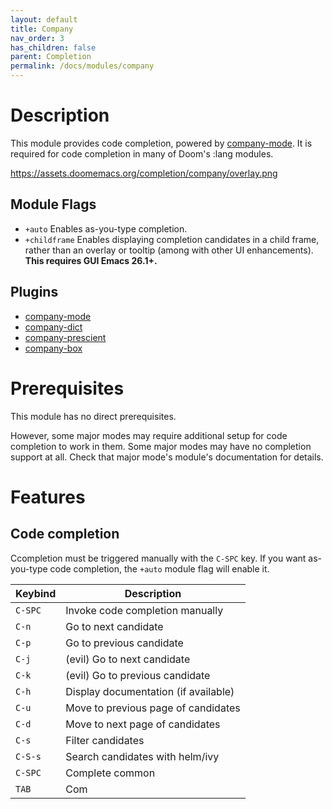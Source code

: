```yaml
---
layout: default
title: Company
nav_order: 3
has_children: false
parent: Completion
permalink: /docs/modules/company
---
```


# Description

This module provides code completion, powered by
[company-mode](https://github.com/company-mode/company-mode). It is
required for code completion in many of Doom's :lang modules.

<https://assets.doomemacs.org/completion/company/overlay.png>

## Module Flags

  - `+auto` Enables as-you-type completion.
  - `+childframe` Enables displaying completion candidates in a child
    frame, rather than an overlay or tooltip (among with other UI
    enhancements). **This requires GUI Emacs 26.1+.**

## Plugins

  - [company-mode](https://github.com/company-mode/company-mode)
  - [company-dict](https://github.com/hlissner/emacs-company-dict)
  - [company-prescient](https://github.com/raxod502/prescient.el)
  - [company-box](https://github.com/sebastiencs/company-box)

# Prerequisites

This module has no direct prerequisites.

However, some major modes may require additional setup for code
completion to work in them. Some major modes may have no completion
support at all. Check that major mode's module's documentation for
details.

# Features

## Code completion

Ccompletion must be triggered manually with the `C-SPC` key. If you want
as-you-type code completion, the `+auto` module flag will enable it.

| Keybind | Description                          |
| ------- | ------------------------------------ |
| `C-SPC` | Invoke code completion manually      |
| `C-n`   | Go to next candidate                 |
| `C-p`   | Go to previous candidate             |
| `C-j`   | (evil) Go to next candidate          |
| `C-k`   | (evil) Go to previous candidate      |
| `C-h`   | Display documentation (if available) |
| `C-u`   | Move to previous page of candidates  |
| `C-d`   | Move to next page of candidates      |
| `C-s`   | Filter candidates                    |
| `C-S-s` | Search candidates with helm/ivy      |
| `C-SPC` | Complete common                      |
| `TAB`   | Com                                  |
